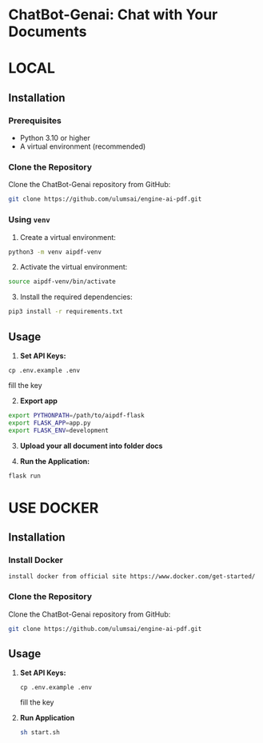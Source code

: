 # ChatBot-Genai: Chat with Your Documents

# LOCAL

## Installation

### Prerequisites

- Python 3.10 or higher
- A virtual environment (recommended)

### Clone the Repository

Clone the ChatBot-Genai repository from GitHub:

```bash
git clone https://github.com/ulumsai/engine-ai-pdf.git
```

### Using `venv`

1. Create a virtual environment:

```bash
python3 -m venv aipdf-venv
```

2. Activate the virtual environment:

```bash
source aipdf-venv/bin/activate
```

3. Install the required dependencies:

```bash
pip3 install -r requirements.txt
```

## Usage

1. **Set API Keys:**
```
cp .env.example .env
```
fill the key

2. **Export app**

```bash
export PYTHONPATH=/path/to/aipdf-flask
export FLASK_APP=app.py
export FLASK_ENV=development 
```

3. **Upload your all document into folder docs**

4. **Run the Application:**

```bash
flask run
```

# USE DOCKER

## Installation

### Install Docker 
    install docker from official site https://www.docker.com/get-started/ 

### Clone the Repository

Clone the ChatBot-Genai repository from GitHub:

```bash
git clone https://github.com/ulumsai/engine-ai-pdf.git
```

## Usage

1. **Set API Keys:**
    ```
    cp .env.example .env
    ```
    fill the key

2. **Run Application**
    ```bash
    sh start.sh
    ```